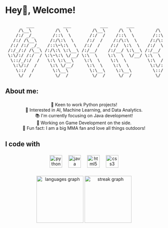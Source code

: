 <h1 align="left">Hey👋, Welcome!</h1>

###
<pre>
        ___           ___           ___       ___           ___           ___           ___     
     /\__\         /\  \         /\__\     /\  \         /\  \         /\__\         /\  \    
    /:/ _/_       /::\  \       /:/  /    /::\  \       /::\  \       /::|  |       /::\  \   
   /:/ /\__\     /:/\:\  \     /:/  /    /:/\:\  \     /:/\:\  \     /:|:|  |      /:/\:\  \  
  /:/ /:/ _/_   /::\~\:\  \   /:/  /    /:/  \:\  \   /:/  \:\  \   /:/|:|__|__   /::\~\:\  \ 
 /:/_/:/ /\__\ /:/\:\ \:\__\ /:/__/    /:/__/ \:\__\ /:/__/ \:\__\ /:/ |::::\__\ /:/\:\ \:\__\
 \:\/:/ /:/  / \:\~\:\ \/__/ \:\  \    \:\  \  \/__/ \:\  \ /:/  / \/__/~~/:/  / \:\~\:\ \/__/
  \::/_/:/  /   \:\ \:\__\    \:\  \    \:\  \        \:\  /:/  /        /:/  /   \:\ \:\__\  
   \:\/:/  /     \:\ \/__/     \:\  \    \:\  \        \:\/:/  /        /:/  /     \:\ \/__/  
    \::/  /       \:\__\        \:\__\    \:\__\        \::/  /        /:/  /       \:\__\    
     \/__/         \/__/         \/__/     \/__/         \/__/         \/__/         \/__/    
</pre>
###

<h2 align="left">About me:</h2>

###


###

<p align="center">🐍 Keen to work Python projects!<br>🤖 Interested in AI, Machine Learning, and Data Analytics.<br>📚 I'm currently focusing on Java development!<br>👾 Working on Game Development on the side.<br>🎲 Fun fact: I am a big MMA fan and love all things outdoors!</p>

###

<h2 align="left">I code with</h2>

###

<div align="center">
  <img src="https://cdn.jsdelivr.net/gh/devicons/devicon/icons/python/python-original.svg" height="40" alt="python logo"  />
  <img width="12" />
  <img src="https://cdn.jsdelivr.net/gh/devicons/devicon/icons/java/java-original.svg" height="40" alt="java logo"  />
  <img width="12" />
  <img src="https://cdn.jsdelivr.net/gh/devicons/devicon/icons/html5/html5-original.svg" height="40" alt="html5 logo"  />
  <img width="12" />
  <img src="https://cdn.jsdelivr.net/gh/devicons/devicon/icons/css3/css3-original.svg" height="40" alt="css3 logo"  />
</div>

###

<div align="center">
  <img src="https://github-readme-stats.vercel.app/api/top-langs?username=eyadhajj&locale=en&hide_title=false&layout=compact&card_width=320&langs_count=5&theme=dracula&hide_border=false&order=2" height="150" alt="languages graph"  />
  <img src="https://streak-stats.demolab.com?user=eyadhajj&locale=en&mode=daily&theme=dracula&hide_border=false&border_radius=5&order=3" height="150" alt="streak graph"  />
</div>

###

###
